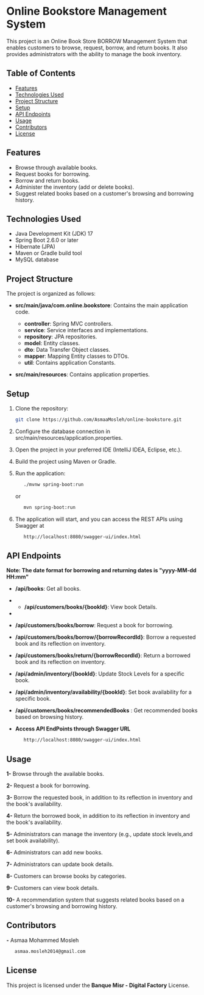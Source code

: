 # Online Bookstore Management System

This project is an Online Book Store BORROW Management System that enables customers to browse, request, borrow, and return books. It also provides administrators with the ability to manage the book inventory.

## Table of Contents

- [Features](#features)
- [Technologies Used](#technologies-used)
- [Project Structure](#project-structure)
- [Setup](#setup)
- [API Endpoints](#api-endpoints)
- [Usage](#usage)
- [Contributors](#contributors)
- [License](#license)

## Features

- Browse through available books.
- Request books for borrowing.
- Borrow and return books.
- Administer the inventory (add or delete books).
- Suggest related books based on a customer's browsing and borrowing history.


## Technologies Used

- Java Development Kit (JDK) 17
- Spring Boot 2.6.0 or later
- Hibernate (JPA)
- Maven or Gradle build tool
- MySQL database


## Project Structure

The project is organized as follows:

- **src/main/java/com.online.bookstore**: Contains the main application code.
  - **controller**: Spring MVC controllers.
  - **service**: Service interfaces and implementations.
  - **repository**: JPA repositories.
  - **model**: Entity classes.
  - **dto**: Data Transfer Object classes.
  - **mapper**: Mapping Entity classes to DTOs.
  - **util**: Contains application Constants.

- **src/main/resources**: Contains application properties.

## Setup

1. Clone the repository:

   ```bash
   git clone https://github.com/AsmaaMosleh/online-bookstore.git
   ```

2. Configure the database connection in src/main/resources/application.properties.

3. Open the project in your preferred IDE (IntelliJ IDEA, Eclipse, etc.).

4. Build the project using Maven or Gradle.

5. Run the application:
   ```bash
      ./mvnw spring-boot:run
   ```

   or
  
   ```bash
      mvn spring-boot:run
   ```

6. The application will start, and you can access the REST APIs using Swagger at

   ```bash
      http://localhost:8080/swagger-ui/index.html
   ```


## API Endpoints
**Note: The date format for borrowing and returning dates is "yyyy-MM-dd HH:mm"**

- **/api/books**: Get all books.

- - **/api/customers/books/{bookId}**: View book Details.
- 
- **/api/customers/books/borrow**: Request a book for borrowing.

- **/api/customers/books/borrow/{borrowRecordId}**: Borrow a requested book and its reflection on inventory.
                                                 
- **/api/customers/books/return/{borrowRecordId}**: Return a borrowed book and its reflection on inventory.
                                              
- **/api/admin/inventory/{bookId}**: Update Stock Levels for a specific book.

-  **/api/admin/inventory/availability/{bookId}**: Set book availability for a specific book.

- **/api/customers/books/recommendedBooks** : Get recommended books based on browsing history. 

- **Access API EndPoints through Swagger URL**

    ```bash
       http://localhost:8080/swagger-ui/index.html
    ```

## Usage

**1-** Browse through the available books.

**2-** Request a book for borrowing.

**3-** Borrow the requested book, in addition to its reflection in inventory and the book's availability.

**4-** Return the borrowed book, in addition to its reflection in inventory and the book's availability.

**5-** Administrators can manage the inventory (e.g., update stock levels,and set book availability).

**6-** Administrators can add new books.

**7-** Administrators can update book details.

**8-** Customers can browse books by categories.

**9-** Customers can view book details.

**10-** A recommendation system that suggests related books based on a customer's browsing and borrowing history.


## Contributors
**-** Asmaa Mohammed Mosleh

   ```bash
      asmaa.mosleh2014@gmail.com
   ``` 

## License
This project is licensed under the **Banque Misr - Digital Factory** License.
